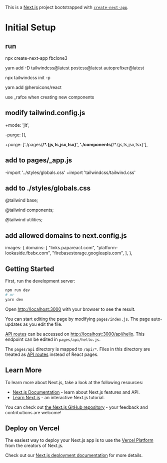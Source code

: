 This is a [Next.js](https://nextjs.org/) project bootstrapped with [`create-next-app`](https://github.com/vercel/next.js/tree/canary/packages/create-next-app).

# Initial Setup

## run

npx create-next-app fbclone3

<!-- npm install -D tailwindcss@latest postcss@latest autoprefixer@latest -->
yarn add -D tailwindcss@latest postcss@latest autoprefixer@latest

npx tailwindcss init -p

yarn add @heroicons/react

use _rafce when creating new components

## modify tailwind.config.js

+mode: 'jit',

-purge: [],

+purge: ['./pages/**/*.{js,ts,jsx,tsx}', './components/**/*.{js,ts,jsx,tsx}'],

## add to pages/_app.js

-import '../styles/globals.css'
+import 'tailwindcss/tailwind.css'


## add to ./styles/globals.css

@tailwind base;

@tailwind components;

@tailwind utilities;

## add allowed domains to next.config.js

images: {
  domains: [
    "links.papareact.com",
    "platform-lookaside.fbsbx.com",
    "firebasestorage.googleapis.com",
  ],
},

## Getting Started

First, run the development server:

```bash
npm run dev
# or
yarn dev
```

Open [http://localhost:3000](http://localhost:3000) with your browser to see the result.

You can start editing the page by modifying `pages/index.js`. The page auto-updates as you edit the file.

[API routes](https://nextjs.org/docs/api-routes/introduction) can be accessed on [http://localhost:3000/api/hello](http://localhost:3000/api/hello). This endpoint can be edited in `pages/api/hello.js`.

The `pages/api` directory is mapped to `/api/*`. Files in this directory are treated as [API routes](https://nextjs.org/docs/api-routes/introduction) instead of React pages.

## Learn More

To learn more about Next.js, take a look at the following resources:

- [Next.js Documentation](https://nextjs.org/docs) - learn about Next.js features and API.
- [Learn Next.js](https://nextjs.org/learn) - an interactive Next.js tutorial.

You can check out [the Next.js GitHub repository](https://github.com/vercel/next.js/) - your feedback and contributions are welcome!

## Deploy on Vercel

The easiest way to deploy your Next.js app is to use the [Vercel Platform](https://vercel.com/new?utm_medium=default-template&filter=next.js&utm_source=create-next-app&utm_campaign=create-next-app-readme) from the creators of Next.js.

Check out our [Next.js deployment documentation](https://nextjs.org/docs/deployment) for more details.
